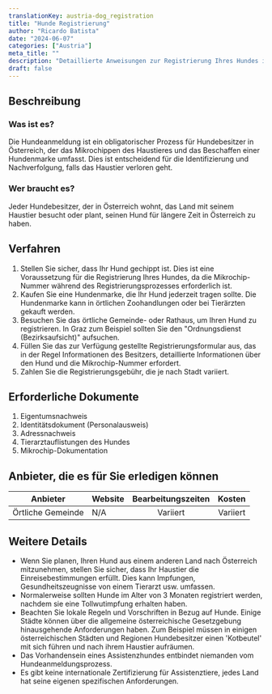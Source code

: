 ```yaml
---
translationKey: austria-dog_registration
title: "Hunde Registrierung"
author: "Ricardo Batista"
date: "2024-06-07"
categories: ["Austria"]
meta_title: ""
description: "Detaillierte Anweisungen zur Registrierung Ihres Hundes in Österreich."
draft: false
---
```


## Beschreibung
### Was ist es?
Die Hundeanmeldung ist ein obligatorischer Prozess für Hundebesitzer in Österreich, der das Mikrochippen des Haustieres und das Beschaffen einer Hundenmarke umfasst. Dies ist entscheidend für die Identifizierung und Nachverfolgung, falls das Haustier verloren geht.
### Wer braucht es?
Jeder Hundebesitzer, der in Österreich wohnt, das Land mit seinem Haustier besucht oder plant, seinen Hund für längere Zeit in Österreich zu haben.

## Verfahren
1. Stellen Sie sicher, dass Ihr Hund gechippt ist. Dies ist eine Voraussetzung für die Registrierung Ihres Hundes, da die Mikrochip-Nummer während des Registrierungsprozesses erforderlich ist.
2. Kaufen Sie eine Hundenmarke, die Ihr Hund jederzeit tragen sollte. Die Hundenmarke kann in örtlichen Zoohandlungen oder bei Tierärzten gekauft werden.
3. Besuchen Sie das örtliche Gemeinde- oder Rathaus, um Ihren Hund zu registrieren. In Graz zum Beispiel sollten Sie den "Ordnungsdienst (Bezirksaufsicht)" aufsuchen.
4. Füllen Sie das zur Verfügung gestellte Registrierungsformular aus, das in der Regel Informationen des Besitzers, detaillierte Informationen über den Hund und die Mikrochip-Nummer erfordert.
5. Zahlen Sie die Registrierungsgebühr, die je nach Stadt variiert.

## Erforderliche Dokumente
1. Eigentumsnachweis
2. Identitätsdokument (Personalausweis)
3. Adressnachweis
4. Tierarztauflistungen des Hundes
5. Mikrochip-Dokumentation

## Anbieter, die es für Sie erledigen können

| Anbieter        |     Website     |     Bearbeitungszeiten    |       Kosten      |
| --------------- | --------------- |  :-------------: | :-------------: |
| Örtliche Gemeinde      |  N/A       |      Variiert      |        Variiert       |

## Weitere Details
- Wenn Sie planen, Ihren Hund aus einem anderen Land nach Österreich mitzunehmen, stellen Sie sicher, dass Ihr Haustier die Einreisebestimmungen erfüllt. Dies kann Impfungen, Gesundheitszeugnisse von einem Tierarzt usw. umfassen.
- Normalerweise sollten Hunde im Alter von 3 Monaten registriert werden, nachdem sie eine Tollwutimpfung erhalten haben.
- Beachten Sie lokale Regeln und Vorschriften in Bezug auf Hunde. Einige Städte können über die allgemeine österreichische Gesetzgebung hinausgehende Anforderungen haben. Zum Beispiel müssen in einigen österreichischen Städten und Regionen Hundebesitzer einen 'Kotbeutel' mit sich führen und nach ihrem Haustier aufräumen.
- Das Vorhandensein eines Assistenzhundes entbindet niemanden vom Hundeanmeldungsprozess.
- Es gibt keine internationale Zertifizierung für Assistenztiere, jedes Land hat seine eigenen spezifischen Anforderungen.
